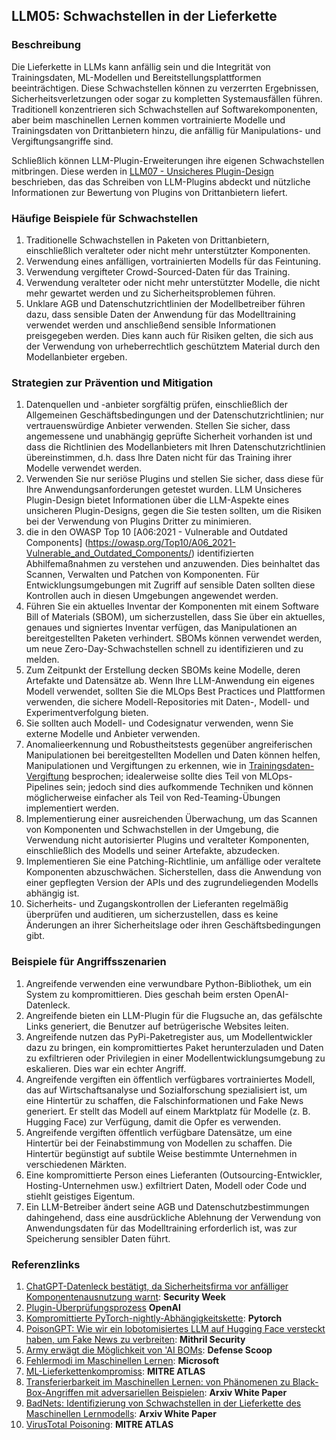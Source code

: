 ## LLM05: Schwachstellen in der Lieferkette

### Beschreibung

Die Lieferkette in LLMs kann anfällig sein und die Integrität von Trainingsdaten, ML-Modellen und Bereitstellungsplattformen beeinträchtigen. Diese Schwachstellen können zu verzerrten Ergebnissen, Sicherheitsverletzungen oder sogar zu kompletten Systemausfällen führen. Traditionell konzentrieren sich Schwachstellen auf Softwarekomponenten, aber beim maschinellen Lernen kommen vortrainierte Modelle und Trainingsdaten von Drittanbietern hinzu, die anfällig für Manipulations- und Vergiftungsangriffe sind.

Schließlich können LLM-Plugin-Erweiterungen ihre eigenen Schwachstellen mitbringen. Diese werden in [LLM07 - Unsicheres Plugin-Design](InsecurePluginDesign.md) beschrieben, das das Schreiben von LLM-Plugins abdeckt und nützliche Informationen zur Bewertung von Plugins von Drittanbietern liefert.

### Häufige Beispiele für Schwachstellen

1. Traditionelle Schwachstellen in Paketen von Drittanbietern, einschließlich veralteter oder nicht mehr unterstützter Komponenten.
2. Verwendung eines anfälligen, vortrainierten Modells für das Feintuning.
3. Verwendung vergifteter Crowd-Sourced-Daten für das Training.
4. Verwendung veralteter oder nicht mehr unterstützter Modelle, die nicht mehr gewartet werden und zu Sicherheitsproblemen führen.
5. Unklare AGB und Datenschutzrichtlinien der Modellbetreiber führen dazu, dass sensible Daten der Anwendung für das Modelltraining verwendet werden und anschließend sensible Informationen preisgegeben werden. Dies kann auch für Risiken gelten, die sich aus der Verwendung von urheberrechtlich geschütztem Material durch den Modellanbieter ergeben.

### Strategien zur Prävention und Mitigation

1. Datenquellen und -anbieter sorgfältig prüfen, einschließlich der Allgemeinen Geschäftsbedingungen und der Datenschutzrichtlinien; nur vertrauenswürdige Anbieter verwenden. Stellen Sie sicher, dass angemessene und unabhängig geprüfte Sicherheit vorhanden ist und dass die Richtlinien des Modellanbieters mit Ihren Datenschutzrichtlinien übereinstimmen, d.h. dass Ihre Daten nicht für das Training ihrer Modelle verwendet werden.
2. Verwenden Sie nur seriöse Plugins und stellen Sie sicher, dass diese für Ihre Anwendungsanforderungen getestet wurden. LLM Unsicheres Plugin-Design bietet Informationen über die LLM-Aspekte eines unsicheren Plugin-Designs, gegen die Sie testen sollten, um die Risiken bei der Verwendung von Plugins Dritter zu minimieren.
3. die in den OWASP Top 10 [A06:2021 - Vulnerable and Outdated Components] (https://owasp.org/Top10/A06_2021-Vulnerable_and_Outdated_Components/) identifizierten Abhilfemaßnahmen zu verstehen und anzuwenden. Dies beinhaltet das Scannen, Verwalten und Patchen von Komponenten. Für Entwicklungsumgebungen mit Zugriff auf sensible Daten sollten diese Kontrollen auch in diesen Umgebungen angewendet werden.
4. Führen Sie ein aktuelles Inventar der Komponenten mit einem Software Bill of Materials (SBOM), um sicherzustellen, dass Sie über ein aktuelles, genaues und signiertes Inventar verfügen, das Manipulationen an bereitgestellten Paketen verhindert. SBOMs können verwendet werden, um neue Zero-Day-Schwachstellen schnell zu identifizieren und zu melden.
5. Zum Zeitpunkt der Erstellung decken SBOMs keine Modelle, deren Artefakte und Datensätze ab. Wenn Ihre LLM-Anwendung ein eigenes Modell verwendet, sollten Sie die MLOps Best Practices und Plattformen verwenden, die sichere Modell-Repositories mit Daten-, Modell- und Experimentverfolgung bieten.
6. Sie sollten auch Modell- und Codesignatur verwenden, wenn Sie externe Modelle und Anbieter verwenden. 
7. Anomalieerkennung und Robustheitstests gegenüber angreiferischen Manipulationen bei bereitgestellten Modellen und Daten können helfen, Manipulationen und Vergiftungen zu erkennen, wie in [Trainingsdaten-Vergiftung](https://github.com/OWASP/www-project-top-10-for-large-language-model-applications/blob/main/1_0_vulns/Training_Data_Poisoning.md) besprochen; idealerweise sollte dies Teil von MLOps-Pipelines sein; jedoch sind dies aufkommende Techniken und können möglicherweise einfacher als Teil von Red-Teaming-Übungen implementiert werden.
8. Implementierung einer ausreichenden Überwachung, um das Scannen von Komponenten und Schwachstellen in der Umgebung, die Verwendung nicht autorisierter Plugins und veralteter Komponenten, einschließlich des Modells und seiner Artefakte, abzudecken.
9. Implementieren Sie eine Patching-Richtlinie, um anfällige oder veraltete Komponenten abzuschwächen. Sicherstellen, dass die Anwendung von einer gepflegten Version der APIs und des zugrundeliegenden Modells abhängig ist.
10. Sicherheits- und Zugangskontrollen der Lieferanten regelmäßig überprüfen und auditieren, um sicherzustellen, dass es keine Änderungen an ihrer Sicherheitslage oder ihren Geschäftsbedingungen gibt.

### Beispiele für Angriffsszenarien

1. Angreifende verwenden eine verwundbare Python-Bibliothek, um ein System zu kompromittieren. Dies geschah beim ersten OpenAI-Datenleck.
2. Angreifende bieten ein LLM-Plugin für die Flugsuche an, das gefälschte Links generiert, die Benutzer auf betrügerische Websites leiten.
3. Angreifende nutzen das PyPi-Paketregister aus, um Modellentwickler dazu zu bringen, ein kompromittiertes Paket herunterzuladen und Daten zu exfiltrieren oder Privilegien in einer Modellentwicklungsumgebung zu eskalieren. Dies war ein echter Angriff.
4. Angreifende vergiften ein öffentlich verfügbares vortrainiertes Modell, das auf Wirtschaftsanalyse und Sozialforschung spezialisiert ist, um eine Hintertür zu schaffen, die Falschinformationen und Fake News generiert. Er stellt das Modell auf einem Marktplatz für Modelle (z. B. Hugging Face) zur Verfügung, damit die Opfer es verwenden.
5. Angreifende vergiften öffentlich verfügbare Datensätze, um eine Hintertür bei der Feinabstimmung von Modellen zu schaffen. Die Hintertür begünstigt auf subtile Weise bestimmte Unternehmen in verschiedenen Märkten. 
6. Eine kompromittierte Person eines Lieferanten (Outsourcing-Entwickler, Hosting-Unternehmen usw.) exfiltriert Daten, Modell oder Code und stiehlt geistiges Eigentum.
7. Ein LLM-Betreiber ändert seine AGB und Datenschutzbestimmungen dahingehend, dass eine ausdrückliche Ablehnung der Verwendung von Anwendungsdaten für das Modelltraining erforderlich ist, was zur Speicherung sensibler Daten führt.

### Referenzlinks

1. [ChatGPT-Datenleck bestätigt, da Sicherheitsfirma vor anfälliger Komponentenausnutzung warnt](https://www.securityweek.com/chatgpt-data-breach-confirmed-as-security-firm-warns-of-vulnerable-component-exploitation/): **Security Week**
2. [Plugin-Überprüfungsprozess](https://platform.openai.com/docs/plugins/review) **OpenAI**
3. [Kompromittierte PyTorch-nightly-Abhängigkeitskette](https://pytorch.org/blog/compromised-nightly-dependency/): **Pytorch**
4. [PoisonGPT: Wie wir ein lobotomisiertes LLM auf Hugging Face versteckt haben, um Fake News zu verbreiten](https://blog.mithrilsecurity.io/poisongpt-how-we-hid-a-lobotomized-llm-on-hugging-face-to-spread-fake-news/): **Mithril Security**
5. [Army erwägt die Möglichkeit von 'AI BOMs](https://defensescoop.com/2023/05/25/army-looking-at-the-possibility-of-ai-boms-bill-of-materials/): **Defense Scoop**
6. [Fehlermodi im Maschinellen Lernen](https://learn.microsoft.com/en-us/security/engineering/failure-modes-in-machine-learning): **Microsoft**
7. [ML-Lieferkettenkompromiss](https://atlas.mitre.org/techniques/AML.T0010/): **MITRE ATLAS**
8. [Transferierbarkeit im Maschinellen Lernen: von Phänomenen zu Black-Box-Angriffen mit adversariellen Beispielen](https://arxiv.org/pdf/1605.07277.pdf): **Arxiv White Paper**
9. [BadNets: Identifizierung von Schwachstellen in der Lieferkette des Maschinellen Lernmodells](https://arxiv.org/abs/1708.06733): **Arxiv White Paper**
10. [VirusTotal Poisoning](https://atlas.mitre.org/studies/AML.CS0002): **MITRE ATLAS**

